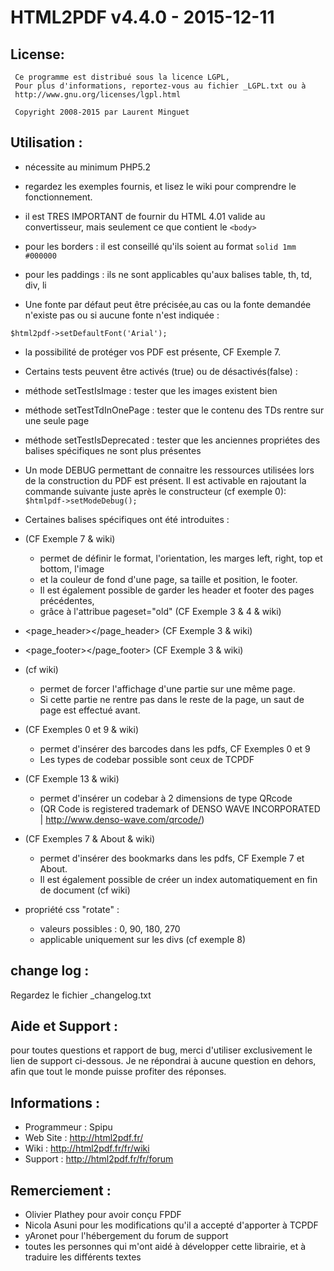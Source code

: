 HTML2PDF v4.4.0 - 2015-12-11
============================

License:
--------
```
 Ce programme est distribué sous la licence LGPL,
 Pour plus d'informations, reportez-vous au fichier _LGPL.txt ou à
 http://www.gnu.org/licenses/lgpl.html
 
 Copyright 2008-2015 par Laurent Minguet
```

Utilisation :
------------

 * nécessite au minimum PHP5.2

 * regardez les exemples fournis, et lisez le wiki pour comprendre le fonctionnement.

 * il est TRES IMPORTANT de fournir du HTML 4.01 valide au convertisseur,
 mais seulement ce que contient le `<body>`

 * pour les borders : il est conseillé qu'ils soient au format `solid 1mm #000000`

 * pour les paddings : ils ne sont applicables qu'aux balises table, th, td, div, li

 * Une fonte par défaut peut être précisée,au cas ou la fonte demandée n'existe pas ou si aucune fonte n'est indiquée :
 
 `$html2pdf->setDefaultFont('Arial');`

 * la possibilité de protéger vos PDF est présente, CF Exemple 7.

 * Certains tests peuvent être activés (true) ou de désactivés(false) :
 
  * méthode setTestIsImage      : tester que les images existent bien
  
  * méthode setTestTdInOnePage  : tester que le contenu des TDs rentre sur une seule page
  
  * méthode setTestIsDeprecated : tester que les anciennes propriétes des balises spécifiques ne sont plus présentes

 * Un mode DEBUG permettant de connaitre les ressources utilisées lors de la construction du PDF est présent.
Il est activable en rajoutant la commande suivante juste après le constructeur (cf exemple 0):
`$htmlpdf->setModeDebug();`

 * Certaines balises spécifiques ont été introduites :
  
  * <page></page>  (CF Exemple 7 & wiki)
    * permet de définir le format, l'orientation, les marges left, right, top et bottom, l'image
    * et la couleur de fond d'une page, sa taille et position, le footer.
    * Il est également possible de garder les header et footer des pages précédentes,
    * grâce à l'attribue pageset="old" (CF Exemple 3 & 4 & wiki)
 
  * <page_header></page_header> (CF Exemple 3 & wiki)

  * <page_footer></page_footer> (CF Exemple 3 & wiki)

  * <nobreak></nobreak> (cf wiki)
    * permet de forcer l'affichage d'une partie sur une même page.
    * Si cette partie ne rentre pas dans le reste de la page, un saut de page est effectué avant.
 
  * <barcode></barcode>  (CF Exemples 0 et 9 & wiki)
    * permet d'insérer des barcodes dans les pdfs, CF Exemples 0 et 9
    * Les types de codebar possible sont ceux de TCPDF
         
  * <qrcode></qrcode> (CF Exemple 13 & wiki)
    * permet d'insérer un codebar à 2 dimensions de type QRcode
    * (QR Code is registered trademark of DENSO WAVE INCORPORATED | http://www.denso-wave.com/qrcode/)

  * <bookmark></bookmark>  (CF Exemples 7 & About & wiki)
    * permet d'insérer des bookmarks dans les pdfs, CF Exemple 7 et About.
    * Il est également possible de créer un index automatiquement en fin de document (cf wiki)

  * propriété css "rotate" :
    * valeurs possibles : 0, 90, 180, 270
    * applicable uniquement sur les divs (cf exemple 8)

change log :
------------

Regardez le fichier _changelog.txt

Aide et Support :
-----------------

 pour toutes questions et rapport de bug, merci d'utiliser exclusivement le lien de support ci-dessous.
 Je ne répondrai à aucune question en dehors, afin que tout le monde puisse profiter des réponses.

Informations :
-------------

* Programmeur : Spipu
* Web Site    : http://html2pdf.fr/
* Wiki        : http://html2pdf.fr/fr/wiki
* Support     : http://html2pdf.fr/fr/forum

Remerciement :
--------------

 * Olivier Plathey pour avoir conçu FPDF
 * Nicola Asuni pour les modifications qu'il a accepté d'apporter à TCPDF
 * yAronet pour l'hébergement du forum de support
 * toutes les personnes qui m'ont aidé à développer cette librairie, et à traduire les différents textes
